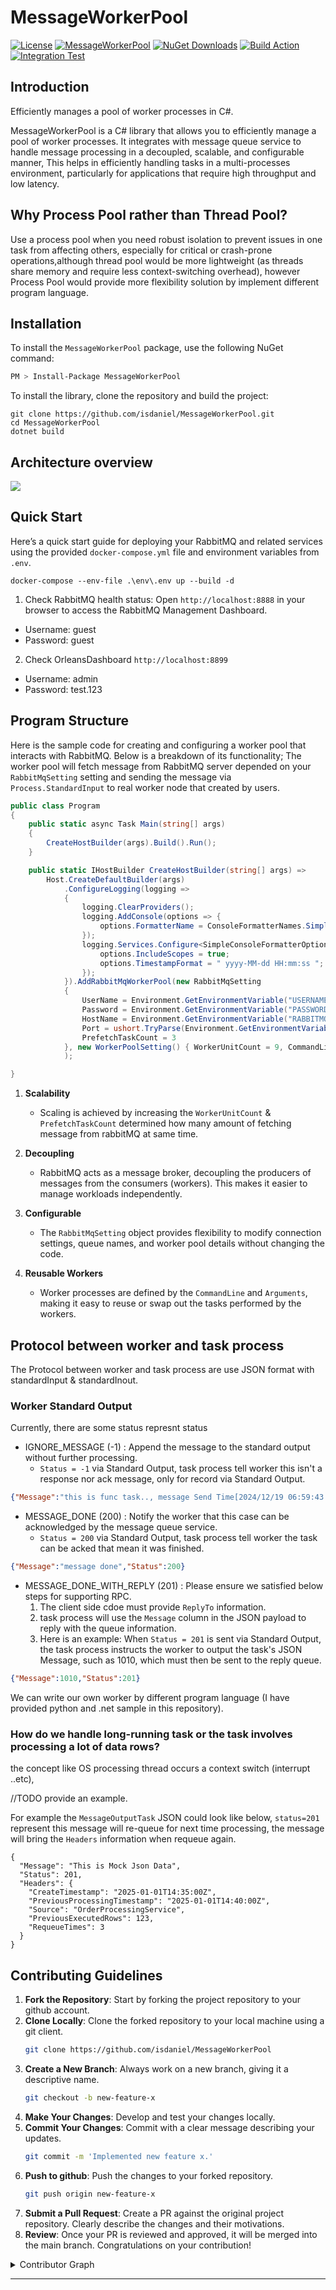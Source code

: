 # MessageWorkerPool

[![License](https://img.shields.io/github/license/isdaniel/MessageWorkerPool)](LICENSE)
[![MessageWorkerPool](https://img.shields.io/nuget/v/MessageWorkerPool.svg?style=plastic)](https://www.nuget.org/packages/MessageWorkerPool/)
[![NuGet Downloads](https://img.shields.io/nuget/dt/MessageWorkerPool.svg)](https://www.nuget.org/packages/MessageWorkerPool/)
[![Build Action](https://github.com/isdaniel/MessageWorkerPool/actions/workflows/dotnet_build.yml/badge.svg)](https://github.com/isdaniel/MessageWorkerPool/actions/workflows/dotnet_build.yml)
[![Integration Test](https://github.com/isdaniel/MessageWorkerPool/actions/workflows/integration_test.yml/badge.svg)](https://github.com/isdaniel/MessageWorkerPool/actions/workflows/integration_test.yml)

## Introduction

Efficiently manages a pool of worker processes in C#.

MessageWorkerPool is a C# library that allows you to efficiently manage a pool of worker processes. It integrates with message queue service to handle message processing in a decoupled, scalable, and configurable manner, This helps in efficiently handling tasks in a multi-processes environment, particularly for applications that require high throughput and low latency.

## Why Process Pool rather than Thread Pool?

Use a process pool when you need robust isolation to prevent issues in one task from affecting others, especially for critical or crash-prone operations,although thread pool would be more lightweight (as threads share memory and require less context-switching overhead), however Process Pool would provide more flexibility solution by implement different program language.

## Installation

To install the `MessageWorkerPool` package, use the following NuGet command:

```sh
PM > Install-Package MessageWorkerPool
```

To install the library, clone the repository and build the project:

```
git clone https://github.com/isdaniel/MessageWorkerPool.git
cd MessageWorkerPool
dotnet build
```

## Architecture overview

![](./images/arhc-overview.png)

## Quick Start

Here’s a quick start guide for deploying your RabbitMQ and related services using the provided `docker-compose.yml` file and environment variables from `.env`.

```
docker-compose --env-file .\env\.env up --build -d
```

1. Check RabbitMQ health status: Open `http://localhost:8888` in your browser to access the RabbitMQ Management Dashboard.
  * Username: guest
  * Password: guest
2. Check OrleansDashboard `http://localhost:8899`
  * Username: admin
  * Password: test.123

## Program Structure

Here is the sample code for creating and configuring a worker pool that interacts with RabbitMQ. Below is a breakdown of its functionality; The worker pool will fetch message from RabbitMQ server depended on your `RabbitMqSetting` setting and sending the message via `Process.StandardInput` to real worker node that created by users.

```c#
public class Program
{
    public static async Task Main(string[] args)
    {
        CreateHostBuilder(args).Build().Run();
    }

    public static IHostBuilder CreateHostBuilder(string[] args) =>
        Host.CreateDefaultBuilder(args)
            .ConfigureLogging(logging =>
            {
                logging.ClearProviders();
                logging.AddConsole(options => {
                    options.FormatterName = ConsoleFormatterNames.Simple;
                });
                logging.Services.Configure<SimpleConsoleFormatterOptions>(options => {
                    options.IncludeScopes = true;
                    options.TimestampFormat = " yyyy-MM-dd HH:mm:ss ";
                });
            }).AddRabbitMqWorkerPool(new RabbitMqSetting
            {
                UserName = Environment.GetEnvironmentVariable("USERNAME") ?? "guest",
                Password = Environment.GetEnvironmentVariable("PASSWORD") ?? "guest",
                HostName = Environment.GetEnvironmentVariable("RABBITMQ_HOSTNAME"),
                Port = ushort.TryParse(Environment.GetEnvironmentVariable("RABBITMQ_PORT"), out ushort p) ? p : (ushort) 5672,
                PrefetchTaskCount = 3
            }, new WorkerPoolSetting() { WorkerUnitCount = 9, CommandLine = "dotnet", Arguments = @"./ProcessBin/WorkerProcessSample.dll", QueueName = Environment.GetEnvironmentVariable("QUEUENAME"), }
            );

}
```

1. **Scalability**
   - Scaling is achieved by increasing the `WorkerUnitCount` & `PrefetchTaskCount` determined how many amount of fetching message from rabbitMQ at same time.

2. **Decoupling**
   - RabbitMQ acts as a message broker, decoupling the producers of messages from the consumers (workers). This makes it easier to manage workloads independently.

3. **Configurable**
   - The `RabbitMqSetting` object provides flexibility to modify connection settings, queue names, and worker pool details without changing the code.

4. **Reusable Workers**
   - Worker processes are defined by the `CommandLine` and `Arguments`, making it easy to reuse or swap out the tasks performed by the workers.

## Protocol between worker and task process

The Protocol between worker and task process are use JSON format with standardInput & standardInout.

### Worker Standard Output

Currently, there are some status represnt status

* IGNORE_MESSAGE (-1) : Append the message to the standard output without further processing.
  - `Status = -1` via Standard Output, task process tell worker this isn't a response nor ack message, only for record via Standard Output.

```json
{"Message":"this is func task.., message Send Time[2024/12/19 06:59:43:646] this message belong with groupA, Sleeping 1s","Status":-1}
```

* MESSAGE_DONE (200) : Notify the worker that this case can be acknowledged by the message queue service.
  - `Status = 200` via Standard Output, task process tell worker the task can be acked that mean it was finished.

```json
{"Message":"message done","Status":200}
```

* MESSAGE_DONE_WITH_REPLY (201) : Please ensure we satisfied below steps for supporting RPC.
   1. The client side cdoe must provide `ReplyTo` information.
   2. task process will use the `Message` column in the JSON payload to reply with the queue information.
   3. Here is an example: When `Status = 201` is sent via Standard Output, the task process instructs the worker to output the task's JSON Message, such as 1010, which must then be sent to the reply queue.

```json
{"Message":1010,"Status":201}
```

We can write our own worker by different program language (I have provided python and .net sample in this repository).

### How do we handle long-running task or the task involves processing a lot of data rows?

the concept like OS processing thread occurs a context switch (interrupt ..etc),

//TODO provide an example.

For example the `MessageOutputTask` JSON could look like below, `status=201` represent this message will re-queue for next time processing, the message will bring the `Headers` information when requeue again.

```
{
  "Message": "This is Mock Json Data",
  "Status": 201,
  "Headers": {
    "CreateTimestamp": "2025-01-01T14:35:00Z",
    "PreviousProcessingTimestamp": "2025-01-01T14:40:00Z",
	"Source": "OrderProcessingService",
    "PreviousExecutedRows": 123,
    "RequeueTimes": 3
  }
}
```

## Contributing Guidelines

1. **Fork the Repository**: Start by forking the project repository to your github account.
2. **Clone Locally**: Clone the forked repository to your local machine using a git client.
   ```sh
   git clone https://github.com/isdaniel/MessageWorkerPool
   ```
3. **Create a New Branch**: Always work on a new branch, giving it a descriptive name.
   ```sh
   git checkout -b new-feature-x
   ```
4. **Make Your Changes**: Develop and test your changes locally.
5. **Commit Your Changes**: Commit with a clear message describing your updates.
   ```sh
   git commit -m 'Implemented new feature x.'
   ```
6. **Push to github**: Push the changes to your forked repository.
   ```sh
   git push origin new-feature-x
   ```
7. **Submit a Pull Request**: Create a PR against the original project repository. Clearly describe the changes and their motivations.
8. **Review**: Once your PR is reviewed and approved, it will be merged into the main branch. Congratulations on your contribution!
</details>

<details closed>
<summary>Contributor Graph</summary>
<br>
<p align="left">
   <a href="https://github.com/isdaniel/MessageWorkerPool/graphs/contributors">
      <img src="https://contrib.rocks/image?repo=isdaniel/MessageWorkerPool">
   </a>
</p>
</details>

---
